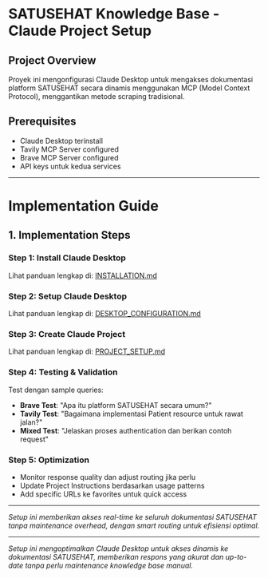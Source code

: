 # SATUSEHAT Knowledge Base - Claude Project Setup

## Project Overview
Proyek ini mengonfigurasi Claude Desktop untuk mengakses dokumentasi platform SATUSEHAT secara dinamis menggunakan MCP (Model Context Protocol), menggantikan metode scraping tradisional.

## Prerequisites
- Claude Desktop terinstall
- Tavily MCP Server configured
- Brave MCP Server configured
- API keys untuk kedua services

---

# Implementation Guide

## 1. Implementation Steps

### Step 1: Install Claude Desktop
Lihat panduan lengkap di: [INSTALLATION.md](https://github.com/ahidayatxx/SATUSEHAT-knowledge-base-claude-project/blob/master/INSTALLATION.md)

### Step 2: Setup Claude Desktop
Lihat panduan lengkap di: [DESKTOP_CONFIGURATION.md](https://github.com/ahidayatxx/SATUSEHAT-knowledge-base-claude-project/blob/master/DESKTOP_CONFIGURATION.md)

### Step 3: Create Claude Project
Lihat panduan lengkap di: [PROJECT_SETUP.md](https://github.com/ahidayatxx/SATUSEHAT-knowledge-base-claude-project/blob/master/PROJECT_SETUP.md)

### Step 4: Testing & Validation
Test dengan sample queries:
- **Brave Test**: "Apa itu platform SATUSEHAT secara umum?"
- **Tavily Test**: "Bagaimana implementasi Patient resource untuk rawat jalan?"
- **Mixed Test**: "Jelaskan proses authentication dan berikan contoh request"

### Step 5: Optimization
- Monitor response quality dan adjust routing jika perlu
- Update Project Instructions berdasarkan usage patterns
- Add specific URLs ke favorites untuk quick access

---

*Setup ini memberikan akses real-time ke seluruh dokumentasi SATUSEHAT tanpa maintenance overhead, dengan smart routing untuk efisiensi optimal.*

---

*Setup ini mengoptimalkan Claude Desktop untuk akses dinamis ke dokumentasi SATUSEHAT, memberikan respons yang akurat dan up-to-date tanpa perlu maintenance knowledge base manual.*